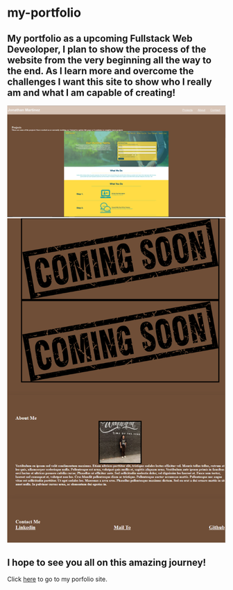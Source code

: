 # my-portfolio
<h2> My portfolio as a upcoming Fullstack Web Deveoloper, I plan to show the process of the website from the very beginning all the way to the end. As I learn more and overcome the challenges I want this site to show who I really am and what I am capable of creating! </h2>

![Screenshot1](.\assets\images\Screenshot_2.png)
![Screenshot2](.\assets\images\Screenshot_3.png)

<h2>I hope to see you all on this amazing journey!</h2

Click [here](https://jonathan0212.github.io/my-portfolio/) to go to my porfolio site.

